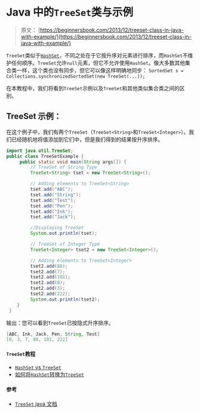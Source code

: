 # Java 中的`TreeSet`类与示例

> 原文： [https://beginnersbook.com/2013/12/treeset-class-in-java-with-example/](https://beginnersbook.com/2013/12/treeset-class-in-java-with-example/)

`TreeSet`类似于[`HashSet`](https://beginnersbook.com/2013/12/hashset-class-in-java-with-example/)，不同之处在于它按升序对元素进行排序，而`HashSet`不维护任何顺序。`TreeSet`允许`null`元素，但它不允许使用`HashSet`。像大多数其他集合类一样，这个类也没有同步，但它可以像这样明确地同步： `SortedSet s = Collections.synchronizedSortedSet(new TreeSet(...));`

在本教程中，我们将看到`TreeSet`示例以及`TreeSet`和其他类似集合类之间的区别。

## TreeSet 示例：

在这个例子中，我们有两个`TreeSet`（`TreeSet<String>`和`TreeSet<Integer>`）。我们已经随机地将值添加到它们中，但是我们得到的结果按升序排序。

```java
import java.util.TreeSet;
public class TreeSetExample {
     public static void main(String args[]) {
         // TreeSet of String Type
         TreeSet<String> tset = new TreeSet<String>();

         // Adding elements to TreeSet<String>
         tset.add("ABC");
         tset.add("String");
         tset.add("Test");
         tset.add("Pen");
         tset.add("Ink");
         tset.add("Jack");

         //Displaying TreeSet
         System.out.println(tset);

         // TreeSet of Integer Type
         TreeSet<Integer> tset2 = new TreeSet<Integer>();

         // Adding elements to TreeSet<Integer>
         tset2.add(88);
         tset2.add(7);
         tset2.add(101);
         tset2.add(0);
         tset2.add(3);
         tset2.add(222);
         System.out.println(tset2);
    }
 }
```

输出：您可以看到`TreeSet`已按隐式升序排序。

```java
[ABC, Ink, Jack, Pen, String, Test]
[0, 3, 7, 88, 101, 222]
```

#### `TreeSet`教程

*   [`HashSet` vs `TreeSet`](https://beginnersbook.com/2014/08/difference-between-hashset-and-treeset/)
*   [如何将`HashSet`转换为`TreeSet`](https://beginnersbook.com/2014/08/how-to-convert-a-hashset-to-a-treeset/)

#### 参考

*   [`TreeSet` java 文档](https://docs.oracle.com/javase/7/docs/api/java/util/TreeSet.html)
